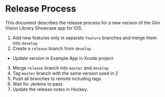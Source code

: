 # Release Process

This document describes the release process for a new version of the Gini Vision Library Showcase app for iOS.

1. Add new features only in separate `feature` branches and merge them into `develop`
2. Create a `release` branch from `develop`
  * Update version in Example App in Xcode project
3. Merge `release` branch into `master` and `develop`
4. Tag `master` branch with the same version used in 2
5. Push all branches to remote including tags
6. Wait for Jenkins to pass
7. Update the release notes in Hockey.
